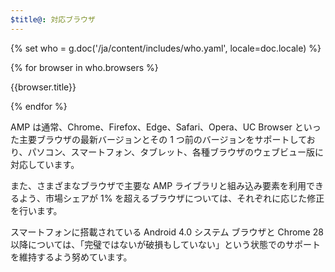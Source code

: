 ```yaml
---
$title@: 対応ブラウザ
---
```

{% set who = g.doc('/ja/content/includes/who.yaml', locale=doc.locale) %}

<div class="browser-container">
{% for browser in who.browsers %}
  <div class="browser">
    <amp-img width="75"
        height="75"
        layout="responsive"
        src="{{browser.img}}"></amp-img>
    <p class="browser-title">{{browser.title}}</p>
  </div>
{% endfor %}
</div>

AMP は通常、Chrome、Firefox、Edge、Safari、Opera、UC Browser といった主要ブラウザの最新バージョンとその 1 つ前のバージョンをサポートしており、パソコン、スマートフォン、タブレット、各種ブラウザのウェブビュー版に対応しています。

また、さまざまなブラウザで主要な AMP ライブラリと組み込み要素を利用できるよう、市場シェアが 1% を超えるブラウザについては、それぞれに応じた修正を行います。

スマートフォンに搭載されている Android 4.0 システム ブラウザと Chrome 28 以降については、「完璧ではないが破損もしていない」という状態でのサポートを維持するよう努めています。
 
